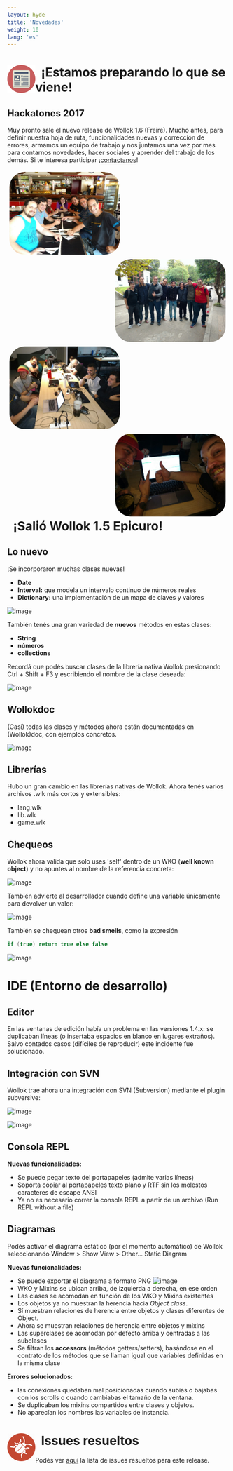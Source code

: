 ```yaml
---
layout: hyde
title: 'Novedades'
weight: 10
lang: 'es'
---
```


<div>
<img src="/images/news.png" height="64" width="64" align="left"/>

<h1>&nbsp;&nbsp;¡Estamos preparando lo que se viene!</h1>
</div>

## Hackatones 2017

Muy pronto sale el nuevo release de Wollok 1.6 (Freire). Mucho antes, para definir nuestra hoja de ruta, funcionalidades nuevas y corrección de errores, armamos un equipo de
trabajo y nos juntamos una vez por mes para contarnos novedades, hacer sociales y 
aprender del trabajo de los demás. Si te interesa participar ¡<a href="/comunidad/index.html">contactanos</a>!

<div style="float: left;" class="slideLeft">
<img src="/images/WollokMeeting2017_1.jpg" alt="image" height="50%" width="50%" align="left" style="padding: 5px; border-radius: 40px;"/>
<img src="/images/WollokMeeting2017_2.jpg" alt="image" height="50%" width="50%" align="right" style="padding: 5px; border-radius: 40px;"/>
<img src="/images/WollokMeeting2017_3.jpg" alt="image" height="50%" width="50%" align="left" style="padding: 5px; border-radius: 40px;"/>
<img src="/images/WollokMeeting2017_4.jpg" alt="image" height="50%" width="50%" align="right" style="padding: 5px; border-radius: 40px;"/>
</div>


<h1>&nbsp;&nbsp;¡Salió Wollok 1.5 Epicuro!</h1>

## Lo nuevo
¡Se incorporaron muchas clases nuevas!

* **Date**
* **Interval:** que modela un intervalo continuo de números reales
* **Dictionary:** una implementación de un mapa de claves y valores

![image](https://cloud.githubusercontent.com/assets/4549002/17170349/fe20ee22-53c1-11e6-87e1-2517003a5490.png)

También tenés una gran variedad de **nuevos** métodos en estas clases:

* **String**
* **números**
* **collections**

Recordá que podés buscar clases de la librería nativa Wollok presionando Ctrl + Shift + F3 y escribiendo el nombre de la clase deseada:

![image](https://cloud.githubusercontent.com/assets/4549002/17170623/5d5d3cbe-53c3-11e6-8086-c47df70caf3d.png)

## Wollokdoc
(Casi) todas las clases y métodos ahora están documentadas en (Wollok)doc, con ejemplos concretos.

![image](https://cloud.githubusercontent.com/assets/4549002/17155608/2dff4762-535c-11e6-92e7-733bf93d880d.png)

## Librerías
Hubo un gran cambio en las librerías nativas de Wollok. Ahora tenés varios archivos .wlk más cortos y extensibles:

* lang.wlk
* lib.wlk
* game.wlk

## Chequeos

Wollok ahora valida que solo uses 'self' dentro de un WKO (**well known object**) y no apuntes al nombre de la referencia concreta:

![image](https://cloud.githubusercontent.com/assets/4549002/17172042/b5bd609a-53c9-11e6-8c8b-e37c519652f8.png)

También advierte al desarrollador cuando define una variable únicamente para devolver un valor:

![image](https://cloud.githubusercontent.com/assets/4549002/17172301/c8e34dbe-53ca-11e6-8211-994bb0042f8c.png)

También se chequean otros **bad smells**, como la expresión 

```scala
if (true) return true else false
```

![image](https://cloud.githubusercontent.com/assets/4549002/17172426/71f868b2-53cb-11e6-8c05-30167eeecc32.png)


# IDE (Entorno de desarrollo)

## Editor
En las ventanas de edición había un problema en las versiones 1.4.x: se duplicaban líneas (o insertaba espacios en blanco en lugares extraños). Salvo contados casos (difíciles de reproducir) este incidente fue solucionado.

## Integración con SVN
Wollok trae ahora una integración con SVN (Subversion) mediante el plugin subversive:

![image](https://cloud.githubusercontent.com/assets/4549002/17162413/36a110a0-538c-11e6-9939-0cd22683bd34.png)

![image](https://cloud.githubusercontent.com/assets/4549002/17162432/80088f5c-538c-11e6-95a9-f2f7b830b0c0.png)

## Consola REPL
**Nuevas funcionalidades:**

* Se puede pegar texto del portapapeles (admite varias líneas)
* Soporta copiar al portapapeles texto plano y RTF sin los molestos caracteres de escape ANSI
* Ya no es necesario correr la consola REPL a partir de un archivo (Run REPL without a file)

## Diagramas
Podés activar el diagrama estático (por el momento automático) de Wollok seleccionando Window > Show View > Other... Static Diagram

**Nuevas funcionalidades:**

* Se puede exportar el diagrama a formato PNG
![image](https://cloud.githubusercontent.com/assets/4549002/17155290/cff20804-535a-11e6-85da-2dfad3f9a7e3.png)
* WKO y Mixins se ubican arriba, de izquierda a derecha, en ese orden
 * Las clases se acomodan en función de los WKO y Mixins existentes
* Los objetos ya no muestran la herencia hacia _Object class_. 
 * Sí muestran relaciones de herencia entre objetos y clases diferentes de Object. 
 * Ahora se muestran relaciones de herencia entre objetos y mixins 
* Las superclases se acomodan por defecto arriba y centradas a las subclases
* Se filtran los **accessors** (métodos getters/setters), basándose en el contrato de los métodos que se llaman igual que variables definidas en la misma clase

**Errores solucionados:**

* las conexiones quedaban mal posicionadas cuando subías o bajabas con los scrolls o cuando cambiabas el tamaño de la ventana. 
* Se duplicaban los mixins compartidos entre clases y objetos. 
* No aparecían los nombres las variables de instancia. 

<div>
<img src="/images/bug.png" height="64" width="64" align="left"/>
<h1>&nbsp;&nbsp;Issues resueltos</h1>
</div>

Podés ver [aquí](https://github.com/uqbar-project/wollok/milestone/6?closed=1) la lista de issues resueltos para este release. 